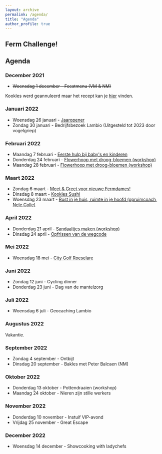 ```yaml
---
layout: archive
permalink: /agenda/
title: "Agenda"
author_profile: true
---
```


## Ferm Challenge!

## Agenda

### December 2021

- <s>Woensdag 1 december - Feestmenu (VM & NM)</s>

Kookles werd geannuleerd maar het recept kan je [hier](/assets/media/agenda/feestmenu.pdf) vinden.

### Januari 2022

- Woensdag 26 januari - [Jaaropener](/assets/media/agenda/2022-01-jaaropener.pdf)
- Zondag 30 januari - Bedrijfsbezoek Lambio (Uitgesteld tot 2023 door vogelgriep)

### Februari 2022

- Maandag 7 februari - [Eerste hulp bij baby's en kinderen](/assets/media/agenda/2022-02-ehbo.pdf)
- Donderdag 24 februari - [Flowerhoop met droog-bloemen (workshop)](/assets/media/agenda/2022-02-flowerhoop.pdf)
- Maandag 28 februari - [Flowerhoop met droog-bloemen (workshop)](/assets/media/agenda/2022-02-flowerhoop.pdf)

### Maart 2022

- Zondag 6 maart - [Meet & Greet voor nieuwe Fermdames!](/assets/media/agenda/2022-03-meet-greet.pdf)
- Dinsdag 8 maart - [Kookles Sushi](/assets/media/agenda/2022-03-sushi.pdf)
- Woensdag 23 maart - [Rust in je huis, ruimte in je hoofd (opruimcoach, Nele Colle)](/assets/media/agenda/2022-03-rust-in-huis.pdf)

### April 2022

- Donderdag 21 april - [Sandaaltjes maken (workshop)](/assets/media/agenda/2022-04-sandaaltjes-maken.pdf)
- Dinsdag 24 april - [Opfrissen van de wegcode](/assets/media/agenda/2022-04-26-opfrissen-van-de-wegcode.pdf)

### Mei 2022

- Woensdag 18 mei - [City Golf Roeselare](/assets/media/agenda/2022-05-18-city-golf.pdf)

### Juni 2022

- Zondag 12 juni - Cycling dinner
- Donderdag 23 juni - Dag van de mantelzorg

### Juli 2022

- Woensdag 6 juli - Geocaching Lambio

### Augustus 2022

Vakantie.

### September 2022

- Zondag 4 september - Ontbijt
- Dinsdag 20 september - Bakles met Peter Balcaen (NM)

### Oktober 2022

- Donderdag 13 oktober - Pottendraaien (workshop)
- Maandag 24 oktober - Nieren zijn stille werkers

### November 2022

- Donderdag 10 november - Instuif VIP-avond
- Vrijdag 25 november - Great Escape

### December 2022

- Woensdag 14 december - Showcooking with ladychefs
